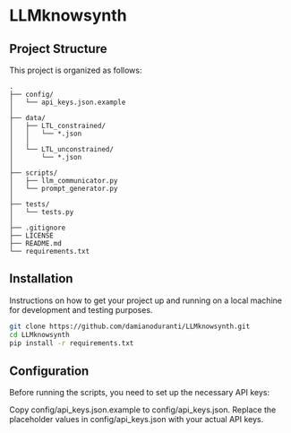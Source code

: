# LLMknowsynth

## Project Structure

This project is organized as follows:

```
.
├── config/
│   └── api_keys.json.example
│
├── data/
│   ├── LTL_constrained/
│   │   └── *.json
│   │ 
│   └── LTL_unconstrained/
│       └── *.json
│
├── scripts/
│   ├── llm_communicator.py
│   └── prompt_generator.py
│
├── tests/
│   └── tests.py
│
├── .gitignore
├── LICENSE
├── README.md
└── requirements.txt
```

## Installation

Instructions on how to get your project up and running on a local machine for development and testing purposes.

```bash
git clone https://github.com/damianoduranti/LLMknowsynth.git
cd LLMknowsynth
pip install -r requirements.txt
```

## Configuration

Before running the scripts, you need to set up the necessary API keys:

Copy config/api_keys.json.example to config/api_keys.json.
Replace the placeholder values in config/api_keys.json with your actual API keys.
